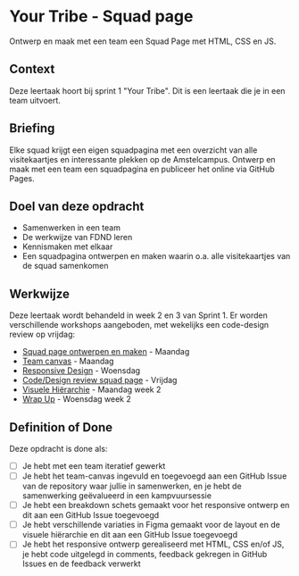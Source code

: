 # Your Tribe - Squad page

Ontwerp en maak met een team een Squad Page met HTML, CSS en JS.

## Context

Deze leertaak hoort bij sprint 1 "Your Tribe". Dit is een leertaak die je in een team uitvoert.


## Briefing

Elke squad krijgt een eigen squadpagina met een overzicht van alle visitekaartjes en interessante plekken op de Amstelcampus. Ontwerp en maak met een team een squadpagina en publiceer het online via GitHub Pages. 

## Doel van deze opdracht

* Samenwerken in een team
* De werkwijze van FDND leren
* Kennismaken met elkaar
* Een squadpagina ontwerpen en maken waarin o.a. alle visitekaartjes van de squad samenkomen

## Werkwijze

Deze leertaak wordt behandeld in week 2 en 3 van Sprint 1. Er worden verschillende workshops aangeboden, met wekelijks een code-design review op vrijdag:

- [Squad page ontwerpen en maken](squad-page-ontwerpen-en-maken.md) - Maandag
- [Team canvas](team-canvas.md) - Maandag
- [Responsive Design](responsive-design.md) - Woensdag
- [Code/Design review squad page](code-design-review-squadpage.md) - Vrijdag
- [Visuele Hiërarchie](visuele-hierarchie.md) - Maandag week 2
- [Wrap Up](wrap-up.md) - Woensdag week 2

## Definition of Done

Deze opdracht is done als:

- [ ] Je hebt met een team iteratief gewerkt <!-- connecting commits tekening evalueren -->
- [ ] Je hebt het team-canvas ingevuld en toegevoegd aan een GitHub Issue van de repository waar jullie in samenwerken, en je hebt de samenwerking geëvalueerd in een kampvuursessie <!-- Piek en dal tekening maken en evalueren in teamcanvas issue -->
- [ ] Je hebt een breakdown schets gemaakt voor het responsive ontwerp en dit aan een GitHub Issue toegevoegd
- [ ] Je hebt verschillende variaties in Figma gemaakt voor de layout en de visuele hiërarchie en dit aan een GitHub Issue toegevoegd
- [ ] Je hebt het responsive ontwerp gerealiseerd met HTML, CSS en/of JS, je hebt code uitgelegd in comments, feedback gekregen in GitHub Issues en de feedback verwerkt

<!--
- [ ] De squadpage staat op Github en heeft een live url
- [ ] Je hebt met een team een responsive squad page ontworpen en gemaakt
- [ ] Je hebt gewerkt volgens de verschillende fases van de development-lifecycle en je hebt het proces bijgehouden in jouw I Love Web - Learning Log
- [ ] Je hebt het team-canvas ingevuld en toegevoegd aan de issues van de repository waar jullie in samenwerken
- [ ] Je hebt verschillende schetsen gemaakt voor het responsive ontwerp en met een media-query verschillende layouts gemaakt en feedback gekregen in Github Issues
- [ ] Je hebt verschillende variaties geschetst voor de layout en de visuele hiërachie en feedback gekregen in Github Issues
- [ ] Je hebt het ontwerp gerealiseerd met HTML, CSS en/of JS, je hebt code uitgelegd en feedback gekregen in Github Issues
-->

